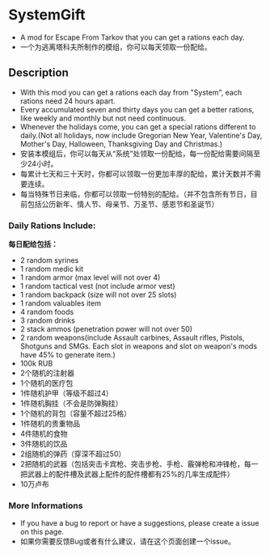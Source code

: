 # SystemGift
 + A mod for Escape From Tarkov that you can get a rations each day.
 + 一个为逃离塔科夫所制作的模组，你可以每天领取一份配给。
## Description
 + With this mod you can get a rations each day from "System", each rations need 24 hours apart.
 + Every accumulated seven and thirty days you can get a better rations, like weekly and monthly but not need continuous.
 + Whenever the holidays come, you can get a special rations different to daily.(Not all holidays, now include Gregorian New Year, Valentine's Day, Mother's Day, Halloween, Thanksgiving Day and Christmas.)
 + 安装本模组后，你可以每天从“系统”处领取一份配给，每一份配给需要间隔至少24小时。
 + 每累计七天和三十天时，你都可以领取一份更加丰厚的配给，累计天数并不需要连续。
 + 每当特殊节日来临，你都可以领取一份特别的配给。（并不包含所有节日，目前包括公历新年、情人节、母亲节、万圣节、感恩节和圣诞节）
### Daily Rations Include: 
**每日配给包括：**
 + 2 random syrines
 + 1 random medic kit
 + 1 random armor (max level will not over 4)
 + 1 random tactical vest (not include armor vest)
 + 1 random backpack (size will not over 25 slots)
 + 1 random valuables item
 + 4 random foods
 + 3 random drinks
 + 2 stack ammos (penetration power will not over 50)
 + 2 random weapons(include Assault carbines, Assault rifles, Pistols, Shotguns and SMGs. Each slot in weapons and slot on weapon's mods have 45% to generate item.)
 + 100k RUB
 + 2个随机的注射器
 + 1个随机的医疗包
 + 1件随机护甲（等级不超过4）
 + 1件随机胸挂（不会是防弹胸挂）
 + 1个随机的背包（容量不超过25格）
 + 1件随机的贵重物品
 + 4件随机的食物
 + 3件随机的饮品
 + 2组随机的弹药（穿深不超过50）
 + 2把随机的武器（包括突击卡宾枪、突击步枪、手枪、霰弹枪和冲锋枪，每一把武器上的配件槽及武器上配件的配件槽都有25%的几率生成配件）
 + 10万卢布
### More Informations
 + If you have a bug to report or have a suggestions, please create a issue on this page.
 + 如果你需要反馈Bug或者有什么建议，请在这个页面创建一个issue。
